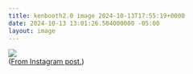 ```yaml
---
title: kenbooth2.0 image 2024-10-13T17:55:19+0000
date: 2024-10-13 13:01:26.504000000 -05:00
layout: image
---
```


<img src="https://dl.dropboxusercontent.com/s/taysvho7laqb7m3/463023901_1545021409472909_2147926677376672624_n?dl=0"><br>
(<a href="https://www.instagram.com/p/DBEs5AQxnKG/">From Instagram post.</a>)